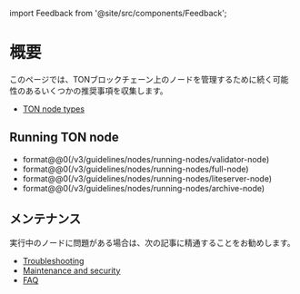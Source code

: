 import Feedback from '@site/src/components/Feedback';

# 概要

このページでは、TONブロックチェーン上のノードを管理するために続く可能性のあるいくつかの推奨事項を収集します。

- [TON node types](/v3/documentation/infra/nodes/node-types)

## Running TON node

- format@@0(/v3/guidelines/nodes/running-nodes/validator-node)
- format@@0(/v3/guidelines/nodes/running-nodes/full-node)
- format@@0(/v3/guidelines/nodes/running-nodes/liteserver-node)
- format@@0(/v3/guidelines/nodes/running-nodes/archive-node)

## メンテナンス

実行中のノードに問題がある場合は、次の記事に精通することをお勧めします。

- [Troubleshooting](/v3/guidelines/nodes/nodes-troubleshooting)
- [Maintenance and security](/v3/guidelines/nodes/node-maintenance-and-security)
- [FAQ](/v3/guidelines/nodes/faq)

<Feedback />

